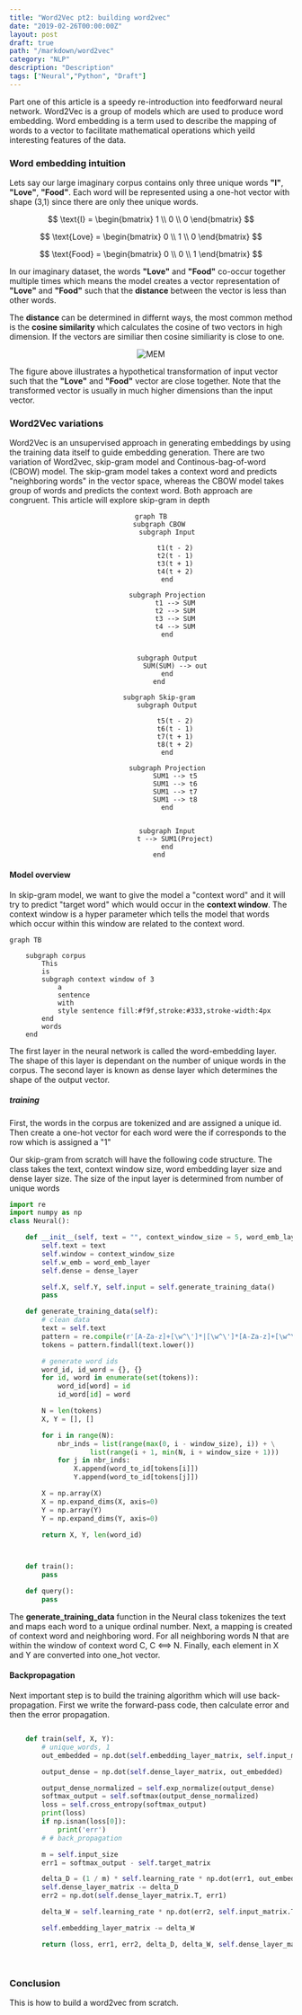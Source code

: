 ```yaml
---
title: "Word2Vec pt2: building word2vec"
date: "2019-02-26T00:00:00Z"
layout: post
draft: true
path: "/markdown/word2vec"
category: "NLP"
description: "Description"
tags: ["Neural","Python", "Draft"]
---
```

Part one of this article is a speedy re-introduction into feedforward neural network. Word2Vec is a group of models which are used to produce word embedding. Word embedding is a term used to describe the mapping of words to a vector to facilitate mathematical operations which yeild interesting features of the data.

### Word embedding intuition
Lets say our large imaginary corpus contains only three unique words **"I"**, **"Love"**, **"Food"**. Each word will be represented using a one-hot vector with shape (3,1) since there are only thee unique words.


$$ 
\text{I} =  \begin{bmatrix} 1 \\ 0 \\ 0 \end{bmatrix} 
$$

$$ 
\text{Love} =  \begin{bmatrix} 0 \\ 1 \\ 0 \end{bmatrix} 
$$

$$ 
\text{Food} =  \begin{bmatrix} 0 \\ 0 \\ 1 \end{bmatrix} 
$$

In our imaginary dataset, the words **"Love"** and **"Food"** co-occur together multiple times which means the model creates a vector representation of **"Love"** and **"Food"** such that the **distance** between the vector is less than other words.

The **distance** can be determined in differnt ways, the most common method is the **cosine similarity** which calculates the cosine of two vectors in high dimension. If the vectors are similiar then cosine similiarity is close to one.

<center>

![MEM](blog_assets/model_input_vector.png "test")

</center>

The figure above illustrates a hypothetical transformation of input vector such that the **"Love"** and **"Food"** vector are close together. Note that the transformed vector is usually in much higher dimensions than the input vector.


### Word2Vec variations

Word2Vec is an unsupervised approach in generating embeddings by using the training data itself to guide embedding generation. There are two variation of Word2vec, skip-gram model and Continous-bag-of-word (CBOW) model. The skip-gram model takes a context word and predicts "neighboring words" in the vector space, whereas the CBOW model takes group of words and predicts the context word. Both approach are congruent. This article will explore skip-gram in depth

<center>

```mermaid
graph TB
    subgraph CBOW
        subgraph Input

            t1(t - 2)
            t2(t - 1)
            t3(t + 1)
            t4(t + 2)
        end

        subgraph Projection
            t1 --> SUM
            t2 --> SUM
            t3 --> SUM
            t4 --> SUM
        end


        subgraph Output
            SUM(SUM) --> out
        end
    end

    subgraph Skip-gram
        subgraph Output

            t5(t - 2)
            t6(t - 1)
            t7(t + 1)
            t8(t + 2)
        end

        subgraph Projection
            SUM1 --> t5
            SUM1 --> t6
            SUM1 --> t7
            SUM1 --> t8
        end


        subgraph Input
            t --> SUM1(Project)
        end
    end

```

</center>

#### Model overview

In skip-gram model, we want to give the model a "context word" and it will try to predict "target word" which would occur in the **context window**. The context window is a hyper parameter which tells the model that words which occur within this window are related to the context word.

```mermaid
graph TB

    subgraph corpus
        This
        is
        subgraph context window of 3
            a
            sentence
            with
            style sentence fill:#f9f,stroke:#333,stroke-width:4px
        end
        words
    end

```
The first layer in the neural network is called the word-embedding layer. The shape of this layer is dependant on the number of unique words in the corpus. The second layer is known as dense layer which determines the shape of the output vector.

##### training
First, the words in the corpus are tokenized and are assigned a unique id. Then create a one-hot vector for each word were the if corresponds to the row which is assigned a "1"

Our skip-gram from scratch will have the following code structure. The class takes the text, context window size, word embedding layer size and dense layer size. The size of the input layer is determined from number of unique words


```Python
import re
import numpy as np
class Neural():

    def __init__(self, text = "", context_window_size = 5, word_emb_layer=100, dense_layer=100):
        self.text = text
        self.window = context_window_size
        self.w_emb = word_emb_layer
        self.dense = dense_layer

        self.X, self.Y, self.input = self.generate_training_data()
        pass

    def generate_training_data(self):
        # clean data
        text = self.text
        pattern = re.compile(r'[A-Za-z]+[\w^\']*|[\w^\']*[A-Za-z]+[\w^\']*')
        tokens = pattern.findall(text.lower())

        # generate word ids
        word_id, id_word = {}, {}
        for id, word in enumerate(set(tokens)):
            word_id[word] = id
            id_word[id] = word

        N = len(tokens)
        X, Y = [], []

        for i in range(N):
            nbr_inds = list(range(max(0, i - window_size), i)) + \
                    list(range(i + 1, min(N, i + window_size + 1)))
            for j in nbr_inds:
                X.append(word_to_id[tokens[i]])
                Y.append(word_to_id[tokens[j]])

        X = np.array(X)
        X = np.expand_dims(X, axis=0)
        Y = np.array(Y)
        Y = np.expand_dims(Y, axis=0)

        return X, Y, len(word_id)



    def train():
        pass

    def query():
        pass


```

The **generate_training_data** function in the Neural class tokenizes the text and maps each word to a unique ordinal number. Next, a mapping is created of context word and neighboring word. For all neighboring words N that are within the window of context word C, C <==> N. Finally, each element in X and Y are converted into one_hot vector.


#### Backpropagation
Next important step is to build the training algorithm which will use back-propagation. First we write the forward-pass code, then calculate error and then the error propagation.


```Python

    def train(self, X, Y):
        # unique_words, 1
        out_embedded = np.dot(self.embedding_layer_matrix, self.input_matrix)

        output_dense = np.dot(self.dense_layer_matrix, out_embedded)

        output_dense_normalized = self.exp_normalize(output_dense)
        softmax_output = self.softmax(output_dense_normalized)
        loss = self.cross_entropy(softmax_output)
        print(loss)
        if np.isnan(loss[0]):
            print('err')
        # # back_propagation

        m = self.input_size
        err1 = softmax_output - self.target_matrix

        delta_D = (1 / m) * self.learning_rate * np.dot(err1, out_embedded.T)
        self.dense_layer_matrix -= delta_D
        err2 = np.dot(self.dense_layer_matrix.T, err1)

        delta_W = self.learning_rate * np.dot(err2, self.input_matrix.T)

        self.embedding_layer_matrix -= delta_W

        return (loss, err1, err2, delta_D, delta_W, self.dense_layer_matrix, self.input_matrix)




```


### Conclusion

This is how to build a word2vec from scratch.